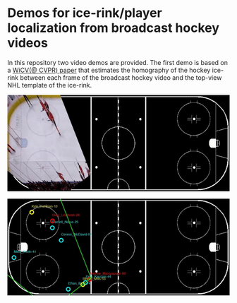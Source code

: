 # Demos for ice-rink/player localization from broadcast hockey videos
In this repository two video demos are provided. The first demo is based on a [WiCV(@ CVPR) paper](
https://doi.org/10.48550/arXiv.2104.10847) that estimates the homography of the hockey ice-rink between 
each frame of the broadcast hockey video and the top-view NHL template of the ice-rink.

<p align="center">
  <img width="600" src="https://github.com/MehrnazFani/Demos-Hockey-Videos-Homography-Estimation-and-Player-Localization/blob/e60d31f6aedfcdf32570510dc47f7c929b89b20d/images/ice-rink-localization-Calgary-Flame.gif" alt="Homography Estimation"/>      
</p>

<p align="center">
  <img width="600" src="https://github.com/MehrnazFani/Demos-Hockey-Videos-Homography-Estimation-and-Player-Localization/blob/2abf259499a9e701c8d0ee1c99869236b65f675b/images/Player-Localization-Calgary-Flame.gif" alt="Player Localization"/>      
</p>

